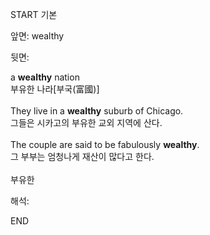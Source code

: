START
기본

앞면:
wealthy


뒷면:
<div>a <b>wealthy</b> nation </div><div>부유한 나라[부국(富國)]</div><div><br></div><div><div>They live in a <strong>wealthy</strong> suburb of Chicago. </div><div><div>그들은 시카고의 부유한 교외 지역에 산다.</div></div></div><div><br></div><div><div>The couple are said to be fabulously <strong>wealthy</strong>. </div><div><div>그 부부는 엄청나게 재산이 많다고 한다.</div></div></div><div><br></div><div>부유한</div>


해석:
<!--ID: 1746614454952-->
END